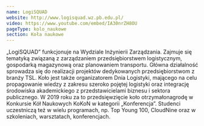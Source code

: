 ```yaml
---
name: LogiSQUAD
website: http://www.logisquad.wz.pb.edu.pl/
video: https://www.youtube.com/embed/IA30nrZH8OU
pageType: kolo_naukowe
section: Koła naukowe
---
```


„LogiSQUAD” funkcjonuje na Wydziale Inżynierii Zarządzania. Zajmuje się tematyką związaną z zarządzaniem przedsiębiorstwem logistycznym, gospodarką magazynową oraz planowaniem transportu. Główna działalność sprowadza się do realizacji projektów dedykowanych przedsiębiorstwom z branży TSL. Koło jest także organizatorem Dnia Logistyki, mającego na celu propagowanie wiedzy z zakresu szeroko pojętej logistyki oraz integrację środowiska akademickiego z przedstawicielami biznesu i sektora publicznego. W 2019 roku za to przedsięwzięcie koło otrzymałonagrodę w Konkursie Kół Naukowych KoKoN w kategorii „Konferencja”. Studenci uczestniczą też w wielu programach, np. Top Young 100, CloudNine oraz w szkoleniach, warsztatach, konferencjach.
